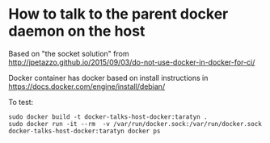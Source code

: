 # How to talk to the parent docker daemon on the host

Based on "the socket solution" from http://jpetazzo.github.io/2015/09/03/do-not-use-docker-in-docker-for-ci/ 

Docker container has docker based on install instructions in https://docs.docker.com/engine/install/debian/

To test:

```
sudo docker build -t docker-talks-host-docker:taratyn .
sudo docker run -it --rm  -v /var/run/docker.sock:/var/run/docker.sock  docker-talks-host-docker:taratyn docker ps
```
